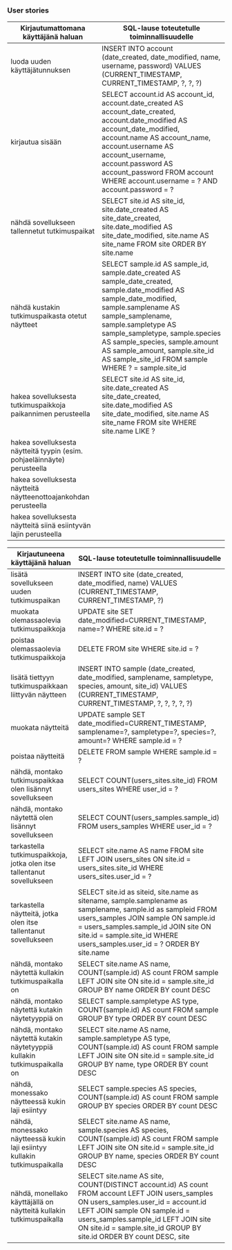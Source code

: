 ### User stories

Kirjautumattomana käyttäjänä haluan | SQL-lause toteutetulle toiminnallisuudelle
--- | ---
luoda uuden käyttäjätunnuksen | INSERT INTO account (date_created, date_modified, name, username, password) VALUES (CURRENT_TIMESTAMP, CURRENT_TIMESTAMP, ?, ?, ?)
kirjautua sisään | SELECT account.id AS account_id, account.date_created AS account_date_created, account.date_modified AS account_date_modified, account.name AS account_name, account.username AS account_username, account.password AS account_password FROM account WHERE account.username = ? AND account.password = ?
nähdä sovellukseen tallennetut tutkimuspaikat | SELECT site.id AS site_id, site.date_created AS site_date_created, site.date_modified AS site_date_modified, site.name AS site_name FROM site ORDER BY site.name
nähdä kustakin tutkimuspaikasta otetut näytteet |  SELECT sample.id AS sample_id, sample.date_created AS sample_date_created, sample.date_modified AS sample_date_modified, sample.samplename AS sample_samplename, sample.sampletype AS sample_sampletype, sample.species AS sample_species, sample.amount AS sample_amount, sample.site_id AS sample_site_id FROM sample WHERE ? = sample.site_id
hakea sovelluksesta tutkimuspaikkoja paikannimen perusteella | SELECT site.id AS site_id, site.date_created AS site_date_created, site.date_modified AS site_date_modified, site.name AS site_name FROM site WHERE site.name LIKE ?
hakea sovelluksesta näytteitä tyypin (esim. pohjaeläinnäyte) perusteella |
hakea sovelluksesta näytteitä näytteenottoajankohdan perusteella |
hakea sovelluksesta näytteitä siinä esiintyvän lajin perusteella |

Kirjautuneena käyttäjänä haluan | SQL-lause toteutetulle toiminnallisuudelle
--- | ---
lisätä sovellukseen uuden tutkimuspaikan |  INSERT INTO site (date_created, date_modified, name) VALUES (CURRENT_TIMESTAMP, CURRENT_TIMESTAMP, ?)
muokata olemassaolevia tutkimuspaikkoja | UPDATE site SET date_modified=CURRENT_TIMESTAMP, name=? WHERE site.id = ?
poistaa olemassaolevia tutkimuspaikkoja | DELETE FROM site WHERE site.id = ?
lisätä tiettyyn tutkimuspaikkaan liittyvän näytteen |  INSERT INTO sample (date_created, date_modified, samplename, sampletype, species, amount, site_id) VALUES (CURRENT_TIMESTAMP, CURRENT_TIMESTAMP, ?, ?, ?, ?, ?)
muokata näytteitä | UPDATE sample SET date_modified=CURRENT_TIMESTAMP, samplename=?, sampletype=?, species=?, amount=? WHERE sample.id = ?
poistaa näytteitä | DELETE FROM sample WHERE sample.id = ?
nähdä, montako tutkimuspaikkaa olen lisännyt sovellukseen | SELECT COUNT(users_sites.site_id) FROM users_sites WHERE user_id = ?
nähdä, montako näytettä olen lisännyt sovellukseen | SELECT COUNT(users_samples.sample_id) FROM users_samples WHERE user_id = ?
tarkastella tutkimuspaikkoja, jotka olen itse tallentanut sovellukseen | SELECT site.name AS name FROM site LEFT JOIN users_sites ON site.id = users_sites.site_id WHERE users_sites.user_id = ?
tarkastella näytteitä, jotka olen itse tallentanut sovellukseen | SELECT site.id as siteid, site.name as sitename, sample.samplename as samplename, sample.id as sampleid FROM users_samples JOIN sample ON sample.id = users_samples.sample_id JOIN site ON site.id = sample.site_id WHERE users_samples.user_id = ? ORDER BY site.name
nähdä, montako näytettä kullakin tutkimuspaikalla on |  SELECT site.name AS name, COUNT(sample.id) AS count FROM sample LEFT JOIN site ON site.id = sample.site_id GROUP BY name ORDER BY count DESC
nähdä, montako näytettä kutakin näytetyyppiä on | SELECT sample.sampletype AS type, COUNT(sample.id) AS count FROM sample GROUP BY type ORDER BY count DESC
nähdä, montako näytettä kutakin näytetyyppiä kullakin tutkimuspaikalla on | SELECT site.name AS name, sample.sampletype AS type, COUNT(sample.id) AS count FROM sample LEFT JOIN site ON site.id = sample.site_id GROUP BY name, type ORDER BY count DESC
nähdä, monessako näytteessä kukin laji esiintyy | SELECT sample.species AS species, COUNT(sample.id) AS count FROM sample GROUP BY species ORDER BY count DESC
nähdä, monessako näytteessä kukin laji esiintyy kullakin tutkimuspaikalla | SELECT site.name AS name, sample.species AS species, COUNT(sample.id) AS count FROM sample LEFT JOIN site ON site.id = sample.site_id GROUP BY name, species ORDER BY count DESC
nähdä, monellako käyttäjällä on näytteitä kullakin tutkimuspaikalla | SELECT site.name AS site, COUNT(DISTINCT account.id) AS count FROM account LEFT JOIN users_samples ON users_samples.user_id = account.id LEFT JOIN sample ON sample.id = users_samples.sample_id LEFT JOIN site ON site.id = sample.site_id GROUP BY site.id ORDER BY count DESC, site
